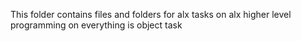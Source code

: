 This folder contains files and folders for alx tasks on alx higher level programming on everything is object task
